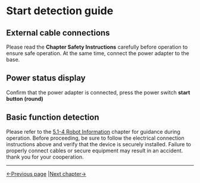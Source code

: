 # Start detection guide


## External cable connections

Please read the **Chapter Safety Instructions** carefully before operation to ensure safe operation. At the same time, connect the power adapter to the base.


## Power status display

Confirm that the power adapter is connected, press the power switch **start button (round)**


## Basic function detection

Please refer to the [5.1-4 Robot Information](/5-BasicApplication/5.1-SystemUsageInstructions/320m5/4.2.4.1-micro_controller.md) chapter for guidance during operation. Before proceeding, be sure to follow the electrical connection instructions above and verify that the device is securely installed. Failure to properly connect cables or secure equipment may result in an accident. thank you for your cooperation.

----

[←Previous page](4.2-ProductUnboxingGuide.md) |[Next chapter→](../5-BasicApplication/5.2-ApplicationUse/5.2.1-myblockly/320m5/1-myBlocklyFirstUse.md)